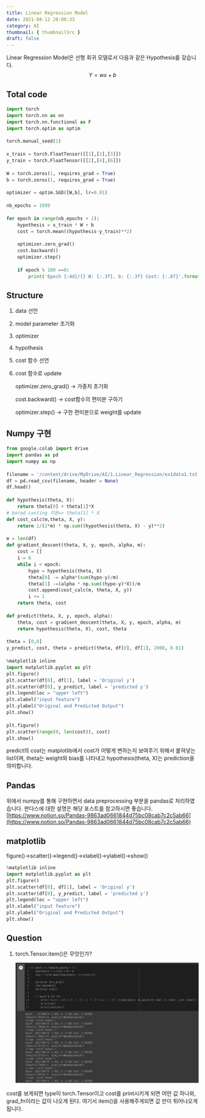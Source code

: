 ```yaml
---
title: Linear Regression Model
date: 2021-08-12 20:08:33
category: AI
thumbnail: { thumbnailSrc }
draft: false
---
```


Linear Regression Model은 선형 회귀 모델로서 다음과 같은 Hypothesis를 갖습니다.
$$Y=wx+b$$

## Total code

```python
import torch
import torch.nn as nn
import torch.nn.functional as F
import torch.optim as optim

torch.manual_seed(1)

x_train = torch.FloatTensor([[1],[2],[3]])
y_train = torch.FloatTensor([[2],[4],[6]])

W = torch.zeros(1, requires_grad = True)
b = torch.zeros(1, requires_grad = True)

optimizer = optim.SGD([W,b], lr=0.01)

nb_epochs = 1999

for epoch in range(nb_epochs + 1):
    hypothesis = x_train * W + b
    cost = torch.mean((hypothesis-y_train)**2)

    optimizer.zero_grad()
    cost.backward()
    optimizer.step()

    if epoch % 100 ==0:
        print('Epoch {:4d}/{} W: {:.3f}, b: {:.3f} Cost: {:.6f}'.format(epoch, nb_epochs,W.item(), b.item(), cost.item()))
```

## Structure

1. data 선언
2. model parameter 초기화
3. optimizer
4. hypothesis
5. cost 함수 선언
6. cost 함수로 update

   optimizer.zero_grad() → 가중치 초기화

   cost.backward() → cost함수의 편미분 구하기

   optimizer.step() → 구한 편미분으로 weight를 update

## Numpy 구현

```python
from google.colab import drive
import pandas as pd
import numpy as np

filename = '/content/drive/MyDrive/AI/1.Linear_Regression/ex1data1.txt'
df = pd.read_csv(filename, header = None)
df.head()

def hypothesis(theta, X):
    return theta[0] + theta[1]*X
# borad casting 지원=> theta[1] * X
def cost_calc(m,theta, X, y):
    return 1/(2*m) * np.sum((hypothesis(theta, X) - y)**2)

m = len(df)
def gradient_descent(theta, X, y, epoch, alpha, m):
    cost = []
    i = 0
    while i < epoch:
        hypo = hypothesis(theta, X)
        theta[0] -= alpha*(sum(hypo-y)/m)
        theta[1] -=(alpha * np.sum((hypo-y)*X))/m
        cost.append(cost_calc(m, theta, X, y))
        i += 1
    return theta, cost

def predict(theta, X, y, epoch, alpha):
    theta, cost = gradient_descent(theta, X, y, epoch, alpha, m)
    return hypothesis(theta, X), cost, theta

theta = [0,0]
y_predict, cost, theta = predict(theta, df[0], df[1], 2000, 0.01)

%matplotlib inline
import matplotlib.pyplot as plt
plt.figure()
plt.scatter(df[0], df[1], label = 'Original y')
plt.scatter(df[0], y_predict, label = 'predicted y')
plt.legend(loc = "upper left")
plt.xlabel("input feature")
plt.ylabel("Original and Predicted Output")
plt.show()

plt.figure()
plt.scatter(range(0, len(cost)), cost)
plt.show()
```

predict의 cost는 matplotlib에서 cost가 어떻게 변하는지 보여주기 위해서 붙혀넣는 list이며, theta는 weight와 bias를 나타내고 hypothesis(theta, X)는 prediction을 의미합니다.

## Pandas

위에서 numpy를 통해 구현하면서 data preprocessing 부분을 pandas로 처리하였습니다. 판다스에 대한 설명은 해당 포스트를 참고하시면 좋습니다.
[https://www.notion.so/Pandas-9863ad0661844d75bc08cab7c2c5ab66](https://www.notion.so/Pandas-9863ad0661844d75bc08cab7c2c5ab66)

## matplotlib

figure()→scatter()→legend()→xlabel()→ylabel()→show()

```python
%matplotlib inline
import matplotlib.pyplot as plt
plt.figure()
plt.scatter(df[0], df[1], label = 'Original y')
plt.scatter(df[0], y_predict, label = 'predicted y')
plt.legend(loc = "upper left")
plt.xlabel("input feature")
plt.ylabel("Original and Predicted Output")
plt.show()
```

## Question

1. torch.Tensor.item()은 무엇인가?

   <p align="center">
   <img src="assets\2021-08-12\1.png"/>
   </p>

cost를 보게되면 type이 torch.Tensor이고 cost를 print시키게 되면 어떤 값 하나와, grad_fn이라는 값이 나오게 된다. 여기서 item()을 사용해주게되면 값 만이 튀어나오게 됩니다.
